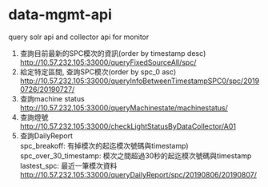 # data-mgmt-api

query solr api and collector api for monitor  

1. 查詢目前最新的SPC模次的資訊(order by timestamp desc)  
http://10.57.232.105:33000/queryFixedSourceAll/spc/  
2. 給定特定區間, 查詢SPC模次(order by spc_0 asc)  
http://10.57.232.105:33000/queryInfoBetweenTimestampSPC0/spc/20190726/20190727/  
3. 查詢machine status  
http://10.57.232.105:33000/queryMachinestate/machinestatus/  
4. 查詢燈號  
http://10.57.232.105:33000/checkLightStatusByDataCollector/A01  
5. 查詢DailyReport  
spc_breakoff: 有掉模次的起迄模次號碼與timestamp)  
spc_over_30_timestamp: 模次之間超過30秒的起迄模次號碼與timestamp  
lastest_spc: 最近一筆模次資料  
http://10.57.232.105:33000/queryDailyReport/spc/20190806/20190807/  

